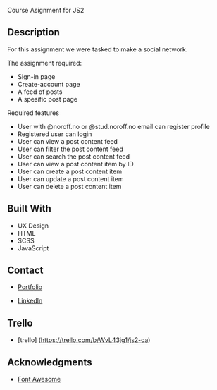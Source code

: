 Course Asignment for JS2

## Description

For this assignment we were tasked to make a social network.

The assignment required:

- Sign-in page
- Create-account page
- A feed of posts
- A spesific post page

Required features

- User with @noroff.no or @stud.noroff.no email can register profile
- Registered user can login
- User can view a post content feed
- User can filter the post content feed
- User can search the post content feed
- User can view a post content item by ID
- User can create a post content item
- User can update a post content item
- User can delete a post content item

## Built With

- UX Design
- HTML
- SCSS
- JavaScript

## Contact

- [Portfolio](https://elegant-gecko-c4d465.netlify.app/index.html)

- [LinkedIn](https://www.linkedin.com/in/h%C3%A5kon-willand-engebretsen-03148a229/)

## Trello

- [trello] (https://trello.com/b/WvL43jg1/js2-ca)

## Acknowledgments

- [Font Awesome](https://fontawesome.com/)
